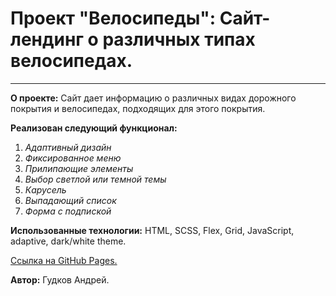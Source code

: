 # Проект "Велосипеды": Сайт-лендинг о различных типах велосипедах.
-----------------------------------------------------------------

**О проекте:** Сайт дает информацию о различных видах дорожного покрытия и велосипедах, подходящих для этого покрытия.

**Реализован следующий функционал:**
1. *Адаптивный дизайн*
2. *Фиксированное меню*
3. *Прилипающие элементы*
4. *Выбор светлой или темной темы*
5. *Карусель*
6. *Выпадающий список*
7. *Форма с подпиской*

**Использованные технологии:** HTML, SCSS, Flex, Grid, JavaScript, adaptive, dark/white theme.

[Ссылка на GitHub Pages.](https://gudkov08.github.io)

**Автор:** Гудков Андрей.

